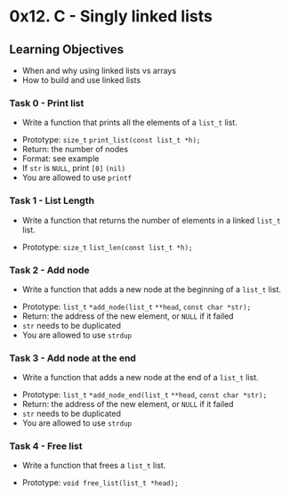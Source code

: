 # 0x12. C - Singly linked lists

## Learning Objectives
- When and why using linked lists vs arrays
- How to build and use linked lists

### Task 0 - Print list
- Write a function that prints all the elements of a ```list_t``` list.
* Prototype: ```size_t``` ```print_list(const list_t *h);```
* Return: the number of nodes
* Format: see example
* If ```str``` is ```NULL```, print ```[0]``` ```(nil)```
* You are allowed to use ```printf```

### Task 1 - List Length
- Write a function that returns the number of elements in a linked ```list_t``` list.
* Prototype: ```size_t``` ```list_len(const list_t *h);```

### Task 2 - Add node
- Write a function that adds a new node at the beginning of a ```list_t``` list.
* Prototype: ```list_t``` ```*add_node(list_t``` ```**head```, ```const char *str);```
* Return: the address of the new element, or ```NULL``` if it failed
* ```str``` needs to be duplicated
* You are allowed to use ```strdup```

### Task 3 - Add node at the end
- Write a function that adds a new node at the end of a ```list_t``` list.
* Prototype: ```list_t``` ```*add_node_end(list_t``` ```**head```, ```const char *str);```
* Return: the address of the new element, or ```NULL``` if it failed
* ```str``` needs to be duplicated
* You are allowed to use ```strdup```

### Task 4 - Free list
- Write a function that frees a ```list_t``` list.
* Prototype: ```void free_list(list_t *head);```
